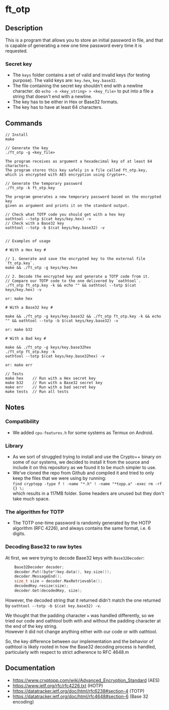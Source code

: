 # ft_otp

## Description
This is a program that allows you to store
an initial password in file, and that is capable of generating a new one time password
every time it is requested.<br />

### Secret key
* The `keys` folder contains a set of valid and invalid keys (for testing purpose). The valid keys are: `key.hex`, `key.base32`.
* The file containing the secret key shouldn't end with a newline character.
do `echo -n <key_string> > <key_file>` to put into a file a string that doesn't end with a newline. 
* The key has to be either in Hex or Base32 formats.
* The key has to have at least 64 characters.

## Commands
```
// Install
make

// Generate the key
./ft_otp -g <key_file>

The program receives as argument a hexadecimal key of at least 64 characters.
The program stores this key safely in a file called ft_otp.key,
which is encrypted with AES encryption using Crypto++.

// Generate the temporary password
./ft_otp -k ft_otp.key

The program generates a new temporary password based on the encrypted key
given as argument and prints it on the standard output.

// Check what TOTP code you should get with a hex key
oathtool --totp $(cat keys/key.hex) -v
// Check with a Base32 key
oathtool --totp -b $(cat keys/key.base32) -v


// Examples of usage

# With a Hex key #

// 1. Generate and save the encrypted key to the external file `ft_otp.key`.
make && ./ft_otp -g keys/key.hex

// 2. Decode the encrypted key and generate a TOTP code from it.
// Compare our TOTP code to the one delivered by `oathtool`.
./ft_otp ft_otp.key -k && echo "" && oathtool --totp $(cat keys/key.hex) -v

or: make hex

# With a Base32 key #

make && ./ft_otp -g keys/key.base32 && ./ft_otp ft_otp.key -k && echo "" && oathtool --totp -b $(cat keys/key.base32) -v

or: make b32

# With a Bad key #

make && ./ft_otp -g keys/key.base32hex
./ft_otp ft_otp.key -k
oathtool --totp $(cat keys/key.base32hex) -v

or: make err

// Tests
make hex	// Run with a Hex secret key
make b32	// Run with a Base32 secret key
make err	// Run with a bad secret key
make tests	// Run all tests
```


## Notes

### Compatibility
* We added `cpu-features.h` for some systems as Termux on Android.

### Library
* As we sort of struggled trying to install and use the Crypto++ binary on some of our systems, we decided to install it from the source and include it on this repository as we found it to be much simpler to use.
* We've cloned the repo from Github and compiled it and tried to only keep the files that we were using by running:<br />
`find cryptopp -type f ! -name "*.h" ! -name "*topp.a" -exec rm -rf {} \;`<br />
which results in a 117MB folder. Some headers are unused but they don't take much space.

### The algorithm  for TOTP
* The TOTP one-time password is randomly generated by the HOTP algorithm (RFC 4226), and always contains the same format, i.e. 6 digits.

### Decoding Base32 to raw bytes
At first, we were trying to decode Base32 keys with `Base32Decoder`:

```cpp
	Base32Decoder decoder;
	decoder.Put((byte*)key.data(), key.size());
	decoder.MessageEnd();
	size_t size = decoder.MaxRetrievable();
	decodedKey.resize(size);
	decoder.Get(decodedKey, size);
```
However, the decoded string that it returned didn't match the one returned by `oathtool --totp -b $(cat key.base32) -v`.<br />

We thought that the padding character `=` was handled differently, so we tried our code and oathtool both with and without the padding character at the end of the key string.<br />
However it did not change anything either with our code or with oathtool.<br />

So, the key difference between our implementation and the behavior of oathtool is likely rooted in how the Base32 decoding process is handled, particularly with respect to strict adherence to RFC 4648.m

## Documentation
* https://www.cryptopp.com/wiki/Advanced_Encryption_Standard (AES)
* https://www.ietf.org/rfc/rfc4226.txt (HOTP)
* https://datatracker.ietf.org/doc/html/rfc6238#section-4 (TOTP)
* https://datatracker.ietf.org/doc/html/rfc4648#section-6 (Base 32 encoding)